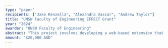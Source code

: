 ```yaml
---
type: "paper"
recipients: ["Jake Renzella", "Alexandra Vassar", "Andrew Taylor"]
title: "UNSW Faculty of Engineering EFFECT Grant"
year: "2024"
awarder: "UNSW Faculty of Engineering"
abstract: "This project involves developing a web-based extension that will provide a natural conversational prompts during compiler error debugging."
amount: "$20,000 AUD"
---
```

